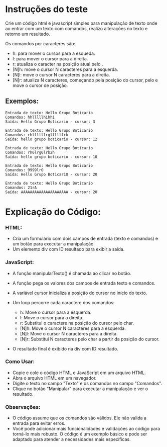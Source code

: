 # Instruções do teste

Crie um código html e javascript simples para manipulação de texto onde ao entrar com um texto com comandos, realizo alterações no texto e retorno um resultado.

Os comandos por caracteres são:

* h: para mover o cursos para a esqueda.
* l: para mover o cursor para a direita.
* r<char>: atualiza o caracter na posição atual pelo <char>.
* [N]h: move o cursor N caracteres para a esquerda.
* [N]l: move o cursor N caracteres para a direita.
* [N]r<char>: atualiza N caracteres, começando pela posição do cursor, pelo <char> e move o cursor de posição.

## Exemplos:
```
Entrada de texto: Hello Grupo Boticario
Comandos: hhlllllhihhi
Saída: Hello Grupo Boticario - cursor: 3

Entrada de texto: Hello Grupo Boticario
Comandos: rhllllllrgllllllrb
Saída: hello grupo boticario - cursor: 12

Entrada de texto: Hello Grupo Boticario
Comandos: rh6lrg6lrb2h
Saída: hello grupo boticario - cursor: 10

Entrada de texto: Hello Grupo Boticario
Comandos: 9999lrO
Saída: Hello Grupo BoticariO - cursor: 20

Entrada de texto: Hello Grupo Boticario
Comandos: 21rA
Saída: AAAAAAAAAAAAAAAAAAAAA - cursor: 20
```

# Explicação do Código:

### HTML:
* Cria um formulário com dois campos de entrada (texto e comandos) e um botão para executar a manipulação.
* Um elemento div com ID resultado para exibir a saída.

### JavaScript:
* A função manipularTexto() é chamada ao clicar no botão.
* A função pega os valores dos campos de entrada texto e comandos.
* A variável cursor inicializa a posição do cursor no início do texto.
* Um loop percorre cada caractere dos comandos:
  * h: Move o cursor para a esquerda.
  * l: Move o cursor para a direita.
  * r<char>: Substitui o caractere na posição do cursor pelo char.
  * [N]h: Move o cursor N caracteres para a esquerda.
  * [N]l: Move o cursor N caracteres para a direita.
  * [N]r<char>: Substitui N caracteres pelo char a partir da posição do cursor.

* O resultado final é exibido na div com ID resultado.

### Como Usar:
* Copie e cole o código HTML e JavaScript em um arquivo HTML.
* Abra o arquivo HTML em um navegador.
* Digite o texto no campo "Texto" e os comandos no campo "Comandos".
* Clique no botão "Manipular" para executar a manipulação e ver o resultado.


### Observações:
* O código assume que os comandos são válidos. Ele não valida a entrada para evitar erros.
* Você pode adicionar mais funcionalidades e validações ao código para torná-lo mais robusto.
O código é um exemplo básico e pode ser adaptado para atender a necessidades mais específicas.
